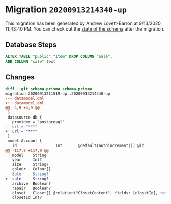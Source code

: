 # Migration `20200913214340-up`

This migration has been generated by Andrew Lovett-Barron at 9/13/2020, 11:43:40 PM.
You can check out the [state of the schema](./schema.prisma) after the migration.

## Database Steps

```sql
ALTER TABLE "public"."Item" DROP COLUMN "Sale",
ADD COLUMN "sale" text   
```

## Changes

```diff
diff --git schema.prisma schema.prisma
migration 20200913211519-up..20200913214340-up
--- datamodel.dml
+++ datamodel.dml
@@ -4,9 +4,9 @@
 }
 datasource db {
   provider = "postgresql"
-  url = "***"
+  url = "***"
 }
 model Account {
   id                 Int       @default(autoincrement()) @id
@@ -117,9 +117,9 @@
   model    String
   year     Int?
   size     String?
   colour   Colour[]
-  Sale     String?
+  sale     String?
   archive  Boolean?
   repair   Boolean?
   closet   Closet[] @relation("ClosetContent", fields: [closetId], references: [id])
   closetId Int?
```


